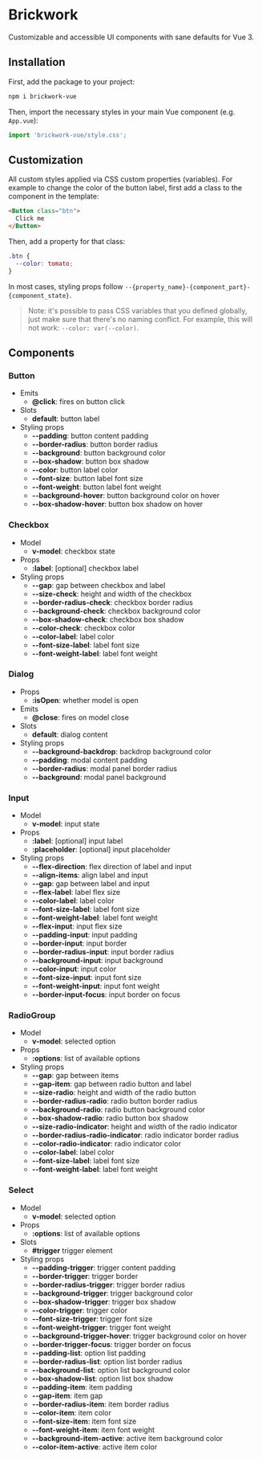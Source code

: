 # Brickwork

Customizable and accessible UI components with sane defaults for Vue 3.

## Installation

First, add the package to your project:

```bash
npm i brickwork-vue
```

Then, import the necessary styles in your main Vue component (e.g. `App.vue`):

```js
import 'brickwork-vue/style.css';
```

## Customization

All custom styles applied via CSS custom properties (variables). For example to change the color of the button label, first add a class to the component in the template:

```html
<Button class="btn">
  Click me
</Button>
```

Then, add a property for that class:

```css
.btn {
  --color: tomato;
}
```

In most cases, styling props follow `--{property_name}-{component_part}-{component_state}`.

>Note: it's possible to pass CSS variables that you defined globally, just make sure that there's no naming conflict. For example, this will not work: `--color: var(--color)`.

## Components

### Button

* Emits
  * **@click**: fires on button click
* Slots
  * **default**: button label
* Styling props
  * **--padding**: button content padding
  * **--border-radius**: button border radius
  * **--background**: button background color
  * **--box-shadow**: button box shadow
  * **--color**: button label color
  * **--font-size**: button label font size
  * **--font-weight**: button label font weight
  * **--background-hover**: button background color on hover
  * **--box-shadow-hover**: button box shadow on hover

### Checkbox

* Model
  * **v-model**: checkbox state
* Props
  * **:label**: [optional] checkbox label
* Styling props
  * **--gap**: gap between checkbox and label
  * **--size-check**: height and width of the checkbox
  * **--border-radius-check**: checkbox border radius
  * **--background-check**: checkbox background color
  * **--box-shadow-check**: checkbox box shadow
  * **--color-check**: checkbox color
  * **--color-label**: label color
  * **--font-size-label**: label font size
  * **--font-weight-label**: label font weight

### Dialog

* Props
  * **:isOpen**: whether model is open
* Emits
  * **@close**: fires on model close
* Slots
  * **default**: dialog content
* Styling props
  * **--background-backdrop**: backdrop background color
  * **--padding**: modal content padding
  * **--border-radius**: modal panel border radius
  * **--background**: modal panel background

### Input

* Model
  * **v-model**: input state
* Props
  * **:label**: [optional] input label
  * **:placeholder**: [optional] input placeholder
* Styling props
  * **--flex-direction**: flex direction of label and input
  * **--align-items**: align label and input
  * **--gap**: gap between label and input
  * **--flex-label**: label flex size
  * **--color-label**: label color
  * **--font-size-label**: label font size
  * **--font-weight-label**: label font weight
  * **--flex-input**: input flex size
  * **--padding-input**: input padding
  * **--border-input**: input border
  * **--border-radius-input**: input border radius
  * **--background-input**: input background
  * **--color-input**: input color
  * **--font-size-input**: input font size
  * **--font-weight-input**: input font weight
  * **--border-input-focus**: input border on focus

### RadioGroup

* Model
  * **v-model**: selected option
* Props
  * **:options**: list of available options
* Styling props
  * **--gap**: gap between items
  * **--gap-item**: gap between radio button and label
  * **--size-radio**: height and width of the radio button
  * **--border-radius-radio**: radio button border radius
  * **--background-radio**: radio button background color
  * **--box-shadow-radio**: radio button box shadow
  * **--size-radio-indicator**: height and width of the radio indicator
  * **--border-radius-radio-indicator**: radio indicator border radius
  * **--color-radio-indicator**: radio indicator color
  * **--color-label**: label color
  * **--font-size-label**: label font size
  * **--font-weight-label**: label font weight

### Select

* Model
  * **v-model**: selected option
* Props
  * **:options**: list of available options
* Slots
  * **#trigger** trigger element
* Styling props
  * **--padding-trigger**: trigger content padding
  * **--border-trigger**: trigger border
  * **--border-radius-trigger**: trigger border radius
  * **--background-trigger**: trigger background color
  * **--box-shadow-trigger**: trigger box shadow
  * **--color-trigger**: trigger color
  * **--font-size-trigger**: trigger font size
  * **--font-weight-trigger**: trigger font weight
  * **--background-trigger-hover**: trigger background color on hover
  * **--border-trigger-focus**: trigger border on focus
  * **--padding-list**: option list padding
  * **--border-radius-list**: option list border radius
  * **--background-list**: option list background color
  * **--box-shadow-list**: option list box shadow
  * **--padding-item**: item padding
  * **--gap-item**: item gap
  * **--border-radius-item**: item border radius
  * **--color-item**: item color
  * **--font-size-item**: item font size
  * **--font-weight-item**: item font weight
  * **--background-item-active**: active item background color
  * **--color-item-active**: active item color
